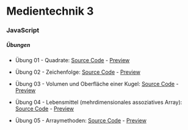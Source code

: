 # Medientechnik 3

### JavaScript

##### Übungen
* Übung 01 - Quadrate: [Source Code](https://github.com/crumpfhuber/htlw3-medt/tree/master/BSP01_Quadrate) - [Preview](https://crumpfhuber.github.io/htlw3-medt/BSP01_Quadrate/)

* Übung 02 - Zeichenfolge: [Source Code](https://github.com/crumpfhuber/htlw3-medt/tree/master/BSP02_Zeichenfolge) - [Preview](https://crumpfhuber.github.io/htlw3-medt/BSP02_Zeichenfolge/)

* Übung 03 - Volumen und Oberfläche einer Kugel: [Source Code](https://github.com/crumpfhuber/htlw3-medt/tree/master/BSP03_Kugel) - [Preview](https://crumpfhuber.github.io/htlw3-medt/BSP03_Kugel/)

* Übung 04 - Lebensmittel (mehrdimensionales assoziatives Array): [Source Code](https://github.com/crumpfhuber/htlw3-medt/tree/master/BSP04_Lebensmittel) - [Preview](https://crumpfhuber.github.io/htlw3-medt/BSP04_Lebensmittel/)

* Übung 05 - Arraymethoden: [Source Code](https://github.com/crumpfhuber/htlw3-medt/tree/master/BSP05_Arraymethoden) - [Preview](https://crumpfhuber.github.io/htlw3-medt/BSP05_Arraymethoden/)
